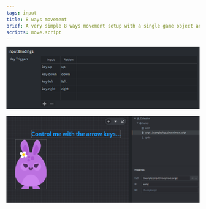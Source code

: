 ```yaml
---
tags: input
title: 8 ways movement
brief: A very simple 8 ways movement setup with a single game object and a script that listens to input and updates the game object position accordingly.
scripts: move.script
---
```


![input bindings](input_bindings.png)

![move](move.png)
